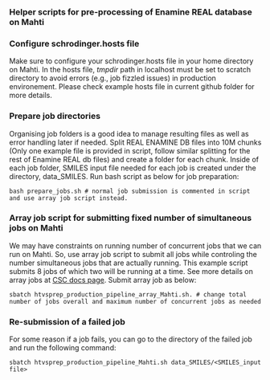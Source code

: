 ### Helper scripts for pre-processing of Enamine REAL database on Mahti

### Configure schrodinger.hosts file
Make sure to configure your schrodinger.hosts file in your home directory on Mahti. In the hosts file, *tmpdir* path in localhost  must be set to scratch directory to avoid errors (e.g., job fizzled issues) in production environement. Please check example hosts file in current github folder for more details.


### Prepare job directories 
Organising job folders is a good idea to manage resulting files as well as error handling later if needed. Split REAL ENAMINE DB files into 10M chunks (Only one example file is provided in script, follow similar splitting for  the rest of Enamine REAL db files) and create a folder for each chunk. Inside of each job folder, SMILES input file needed for each job is created under the directory, data_SMILES.  Run bash script as below for job preparation:
```
bash prepare_jobs.sh # normal job submission is commented in script and use array job script instead.

```
### Array job script for submitting fixed number of simultaneous jobs on Mahti

We may have constraints on running number of concurrent jobs that we can run on Mahti. So, use array job script to submit all jobs while controling  the number simultaneous jobs that are actually running.  This example script submits 8 jobs of which two will be running at a time. See more details on array jobs at [CSC docs page](https://docs.csc.fi/computing/running/array-jobs/). Submit array job as below:

```
sbatch htvsprep_production_pipeline_array_Mahti.sh. # change total number of jobs overall and maximum number of concurrent jobs as needed

```
### Re-submission of a failed job
For some reason if a job fails, you can go to the directory of the failed job and run the following command:

```
sbatch htvsprep_production_pipeline_Mahti.sh data_SMILES/<SMILES_input file>

```
